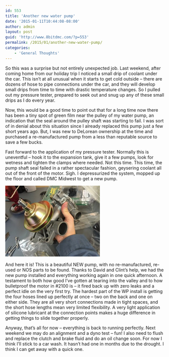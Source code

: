 ```yaml
---
id: 553
title: 'Another new water pump'
date: '2015-01-11T10:44:08-08:00'
author: admin
layout: post
guid: 'http://www.8bitdmc.com/?p=553'
permalink: /2015/01/another-new-water-pump/
categories:
    - 'General Thoughts'
---
```


So this was a surprise but not entirely unexpected job. Last weekend, after coming home from our holiday trip I noticed a small drip of coolant under the car. This isn’t at all unusual when it starts to get cold outside – there are dozens of hose to pipe connections under the car, and they will develop small drips from time to time with drastic temperature changes. So I pulled out my pressure tester, prepared to seek out and snug up any of these small drips as I do every year.

Now, this would be a good time to point out that for a long time now there has been a tiny spot of green film near the pulley of my water pump, an indication that the seal around the pulley shaft was starting to fail. I was sort of in denial about this situation since I already replaced this pump just a few short years ago. But, I was new to DeLorean ownership at the time and purchased a re-manufactured pump from a less than reputable source to save a few bucks.

Fast forward to the application of my pressure tester. Normally this is uneventful – hook it to the expansion tank, give it a few pumps, look for wetness and tighten the clamps where needed. Not this time. This time, the pump shaft seal failed in a rather spectacular fashion, geysering coolant all out of the front of the motor. Sigh. I depressurized the system, mopped up the floor and called DMC Midwest to get a new pump.

[![IMG_4648](/assets/images/2015/01/IMG_4648-e1421000825651-300x225.jpg)](/8bitdmc/assets/images/2015/01/IMG_4648-e1421000825651.jpg)

And here it is! This is a beautiful NEW pump, with no re-manufactured, re-used or NOS parts to be found. Thanks to David and Clint’s help, we had the new pump installed and everything working again in one quick afternoon. A testament to both how good I’ve gotten at tearing into the valley and to how bulletproof the motor in #2100 is – it fired back up with zero leaks and a perfect idle on the very first try. The hardest part of the WP install is getting the four hoses lined up perfectly at once – two on the back and one on either side. They are all very short connections made in tight spaces, and the short hose lengths mean very limited flexibility. A very light application of silicone lubricant at the connection points makes a huge difference in getting things to slide together properly.

Anyway, that’s all for now – everything is back to running perfectly. Next weekend we may do an alignment and a dyno test – fun! I also need to flush and replace the clutch and brake fluid and do an oil change soon. For now I think I’ll stick to a car wash. It hasn’t had one in months due to the drought. I think I can get away with a quick one.